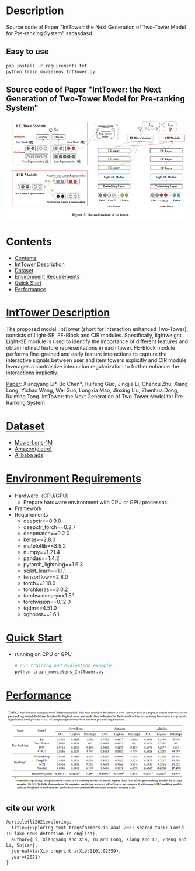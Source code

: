 # Description
Source code of Paper "IntTower: the Next Generation of  Two-Tower Model for Pre-ranking System"
sadasdasd
## Easy to use
``` shell
pip install -r requirements.txt
python train_movielens_IntTower.py 
```
## Source code of Paper "IntTower: the Next Generation of  Two-Tower Model for Pre-ranking System" 
![avatar](./figure/model.PNG)
# Contents
- [Contents](#contents)
- [IntTower Description](#IntTower-description)
- [Dataset](#dataset)
- [Environment Requirements](#environment-requirements)
- [Quick Start](#quick-start)
- [Performance](#performance)

# [IntTower Description](#contents)

The proposed model, IntTower (short for Interaction enhanced Two-Tower), consists of Light-SE, FE-Block and CIR modules. 
Specifically, lightweight Light-SE module is used to identify the importance of different features and obtain refined feature representations in each tower. FE-Block module performs fine-grained and early feature interactions to capture the interactive signals between user and item towers explicitly and CIR module leverages a contrastive interaction regularization to further enhance the interactions implicitly.

[Paper](https://dl.acm.org/doi/abs/10.1145/3459637.3481915): Xiangyang Li*, Bo Chen*, Huifeng Guo, Jingjie Li, Chenxu Zhu, Xiang Long, Yichao Wang, Wei Guo, Longxia Mao, Jinxing Liu, Zhenhua Dong, Ruiming Tang. IntTower: the Next Generation of Two-Tower Model for
Pre-Ranking System

# [Dataset](#contents)

- [Movie-Lens-1M](https://grouplens.org/datasets/movielens/1m/)
- [Amazon(eletro)](https://jmcauley.ucsd.edu/data/amazon/)
- [Alibaba ads](https://tianchi.aliyun.com/dataset/dataDetail?dataId=56)

# [Environment Requirements](#contents)

- Hardware（CPU/GPU）
    - Prepare hardware environment with CPU or GPU processor.
- Framework
- Requirements
  - deepctr==0.9.0
  - deepctr_torch==0.2.7
  - deepmatch==0.2.0
  - keras==2.8.0
  - matplotlib==3.5.2
  - numpy==1.21.4
  - pandas==1.4.2
  - pytorch_lightning==1.6.3
  - scikit_learn==1.1.1
  - tensorflow==2.8.0
  - torch==1.10.0
  - torchkeras==3.0.2
  - torchsummary==1.5.1
  - torchvision==0.12.0
  - tqdm==4.51.0
  - xgboost==1.6.1


# [Quick Start](#contents)


- running on CPU or GPU

  ```python
  # run training and evaluation example
  python train_movielens_IntTower.py
  ```
 # [Performance](#contents)
 ![avatar](./figure/performance.PNG)


## cite our work
```
@article{li2021exploring,
  title={Exploring text-transformers in aaai 2021 shared task: Covid-19 fake news detection in english},
  author={Li, Xiangyang and Xia, Yu and Long, Xiang and Li, Zheng and Li, Sujian},
  journal={arXiv preprint arXiv:2101.02359},
  year={2021}
}
```


